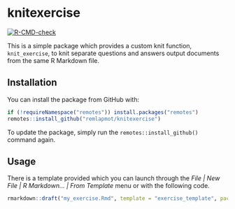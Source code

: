 # knitexercise

<!-- badges: start -->
[![R-CMD-check](https://github.com/remlapmot/knitexercise/actions/workflows/R-CMD-check.yaml/badge.svg)](https://github.com/remlapmot/knitexercise/actions/workflows/R-CMD-check.yaml)
<!-- badges: end -->
  
This is a simple package which provides a custom knit function, `knit_exercise`, to knit separate questions and answers output documents from the same R Markdown file.

## Installation

You can install the package from GitHub with:
``` r
if (!requireNamespace("remotes")) install.packages("remotes")
remotes::install_github("remlapmot/knitexercise")
```
To update the package, simply run the `remotes::install_github()` command again.

## Usage
There is a template provided which you can launch through the 
*File | New File | R Markdown... | From Template* menu or with the following code.
``` r
rmarkdown::draft("my_exercise.Rmd", template = "exercise_template", package = "knitexercise")
```
